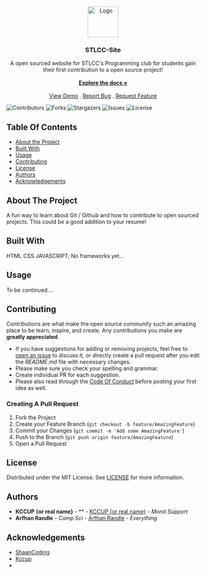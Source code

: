 <br/>
<p align="center">
  <a href="https://github.com/kccup/CC-Site">
    <img src="images/logo.jpeg" alt="Logo" width="80" height="80">
  </a>

  <h3 align="center">STLCC-Site</h3>

  <p align="center">
    A open sourced website for STLCC's Programming club for students gain their first contribution to a open source project!
    <br/>
    <br/>
    <a href="https://github.com/kccup/CC-Site"><strong>Explore the docs »</strong></a>
    <br/>
    <br/>
    <a href="https://github.com/kccup/CC-Site">View Demo</a>
    .
    <a href="https://github.com/kccup/CC-Site/issues">Report Bug</a>
    .
    <a href="https://github.com/kccup/CC-Site/issues">Request Feature</a>
  </p>
</p>

![Contributors](https://img.shields.io/github/contributors/kccup/CC-Site?color=dark-green) ![Forks](https://img.shields.io/github/forks/kccup/CC-Site?style=social) ![Stargazers](https://img.shields.io/github/stars/kccup/CC-Site?style=social) ![Issues](https://img.shields.io/github/issues/kccup/CC-Site) ![License](https://img.shields.io/github/license/kccup/CC-Site) 

## Table Of Contents

* [About the Project](#about-the-project)
* [Built With](#built-with)
* [Usage](#usage)
* [Contributing](#contributing)
* [License](#license)
* [Authors](#authors)
* [Acknowledgements](#acknowledgements)

## About The Project

A fun way to learn about Git / Github and how to contribute to open sourced projects. This could be a good addition to your resume!

## Built With

HTML CSS JAVASCRIPT; No frameworks yet...

## Usage

To be continued....

## Contributing

Contributions are what make the open source community such an amazing place to be learn, inspire, and create. Any contributions you make are **greatly appreciated**.
* If you have suggestions for adding or removing projects, feel free to [open an issue](https://github.com/kccup/CC-Site/issues/new) to discuss it, or directly create a pull request after you edit the *README.md* file with necessary changes.
* Please make sure you check your spelling and grammar.
* Create individual PR for each suggestion.
* Please also read through the [Code Of Conduct](https://github.com/kccup/CC-Site/blob/main/CODE_OF_CONDUCT.md) before posting your first idea as well.

### Creating A Pull Request

1. Fork the Project
2. Create your Feature Branch (`git checkout -b feature/AmazingFeature`)
3. Commit your Changes (`git commit -m 'Add some AmazingFeature'`)
4. Push to the Branch (`git push origin feature/AmazingFeature`)
5. Open a Pull Request

## License

Distributed under the MIT License. See [LICENSE](https://github.com/kccup/CC-Site/blob/main/LICENSE.md) for more information.

## Authors

* **KCCUP {or real name}** - ** - [KCCUP {or real name}](https://github.com/kccup/) - *Moral Support*
* **Arfhan Randle** - *Comp Sci* - [Arfhan Randle](https://github.com/arfhan) - *Everything*

## Acknowledgements

* [ShaanCoding](https://github.com/ShaanCoding/)
* [Kccup](https://github.com/kccup)
* []()
